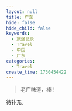 ```yaml
---
layout: null
title: 广东
hide: false
hide_child: false
keywords:
  - 旅途记录
  - Travel
  - 中国
  - 广东
categories:
  - Travel
create_time: 1730454422
---
```



> 老广味道，棒！

待补充。

